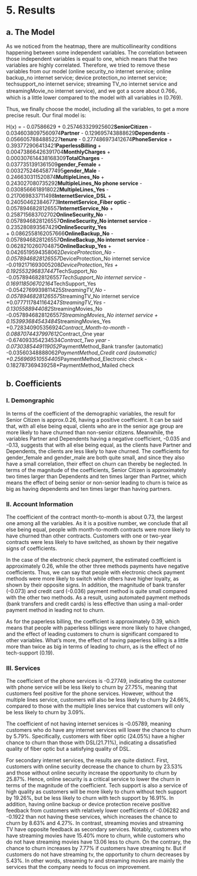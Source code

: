 # 5. Results
## a. The Model
As we noticed from the heatmap, there are multicollinearity conditions happening between some independent variables. The correlation between those independent variables is equal to one, which means that the two variables are highly correlated. Therefore, we tried to remove these variables from our model (online security_no internet service; online backup_no internet service; device protection_no internet service; techsupport_no internet service; streaming TV_no internet service and streamingMovie_no internet service), and we got a score about 0.766，which is a little lower compared to the model with all variables in (0.769).

Thus, we finally choose the model, including all the variables, to get a more precise result. Our final model is:

H(x) = - 0.07586629 + 0.257463329925602**SeniorCitizen** - 0.0346038097560974**Partner** - 0.129695743888629**Dependents** 
       - 0.0566057884885227**tenure** - 0.277486973412674**PhoneService** + 0.393772906413421**PaperlessBilling**
       + 0.00473866426391704**MonthlyCharges** + 0.000307614438168309**TotalCharges** - 0.0377351391361509**gender_Female** 
       + 0.00327524645877495**gender_Male** - 0.246630311520874**MultipleLines_No** 
       + 0.243027080735292**MultipleLines_No phone service** - 0.0308566618918022**MultipleLines_Yes** 
       - 0.217069833711498**InternetService_DSL** + 0.240504623846773**InternetService_Fiber optic** 
       - 0.0578946828126557**InternetService_No** + 0.258715683702702**OnlineSecurity_No** 
       - 0.0578946828126557**OnlineSecurity_No internet service** - 0.235280893567429**OnlineSecurity_Yes**  
       + 0.0862558162057666**OnlineBackup_No** - 0.0578946828126557**OnlineBackup_No internet service** 
       - 0.0628210260704875**OnlineBackup_Yes** + 0.0426519594358062*DeviceProtection_No - 0.0578946828126557*DeviceProtection_No internet service
-0.0192171693005208*DeviceProtection_Yes + 0.192553296837447*TechSupport_No
-0.0578946828126557*TechSupport_No internet service - 0.169118506702164*TechSupport_Yes
-0.0542769939811425*StreamingTV_No - 0.0578946828126557*StreamingTV_No internet service
+0.0777117841164247*StreamingTV_Yes - 0.1305588944082*StreamingMovies_No
-0.0578946828126557*StreamingMovies_No internet service + 0.153993684543484*StreamingMovies_Yes
+0.728340905356924*Contract_Month-to-month - 0.0887074437997612*Contract_One year
-0.674093354234534*Contract_Two year - 0.0730385449119052*PaymentMethod_Bank transfer (automatic)
-0.03560348888062*PaymentMethod_Credit card (automatic) +0.256969510554405*PaymentMethod_Electronic check - 0.182787369439258*PaymentMethod_Mailed check

## b. Coefficients
### I. Demongraphic 
In terms of the coefficient of the demographic variables, the result for Senior Citizen is approx.0.26, having a positive coefficient. It can be said that, with all else being equal, clients who are in the senior age group are more likely to have churned than non-senior citizens. Meanwhile, the variables Partner and Dependents having a negative coefficient, -0.035 and -0.13, suggests that with all else being equal, as the clients have Partner and Dependents, the clients are less likely to have churned. The coefficients for gender_female and gender_male are both quite small, and since they also have a small correlation, their effect on churn can thereby be neglected. In terms of the magnitude of the coefficients, Senior Citizen is approximately two times larger than Dependents and ten times larger than Partner, which means the effect of being senior or non-senior leading to churn is twice as big as having dependents and ten times larger than having partners.

### II. Account Information 
The coefficient of the contract month-to-month is about 0.73, the largest one among all the variables. As it is a positive number, we conclude that all else being equal, people with month-to-month contracts were more likely to have churned than other contracts.  Customers with one or two-year contracts were less likely to have switched, as shown by their negative signs of coefficients.

In the case of the electronic check payment, the estimated coefficient is approximately 0.26, while the other three methods payments have negative coefficients. Thus, we can say that people with electronic check payment methods were more likely to switch while others have higher loyalty, as shown by their opposite signs. In addition, the magnitude of bank transfer (-0.073) and credit card (-0.036) payment method is quite small compared with the other two methods. As a result, using automated payment methods (bank transfers and credit cards) is less effective than using a mail-order payment method in leading not to churn.

As for the paperless billing, the coefficient is approximately 0.39, which means that people with paperless billings were more likely to have changed, and the effect of leading customers to churn is significant compared to other variables. What’s more, the effect of having paperless billing is a little more than twice as big in terms of leading to churn, as is the effect of no tech-support (0.19). 

### III. Services
The coefficient of the phone services is -0.27749, indicating the customer with phone service will be less likely to churn by 27.75%, meaning that customers feel positive for the phone services.  However, without the multiple lines service, customers will also be less likely to churn by 24.66%, compared to those with the multiple lines service that customers will only be less likely to churn by 3.09%.

The coefficient of not having internet services is -0.05789, meaning customers who do have any internet services will lower the chance to churn by 5.79%. Specifically, customers with fiber optic (24.05%) have a higher chance to churn than those with DSL(21.71%), indicating a dissatisfied quality of fiber optic but a satisfying quality of DSL.

For secondary internet services, the results are quite distinct. First, customers with online security decrease the chance to churn by 23.53% and those without online security increase the opportunity to churn by 25.87%. Hence, online security is a critical service to lower the churn in terms of the magnitude of the coefficient. Tech support is also a service of high quality as customers will be more likely to churn without tech support by 19.26%, but be less likely to churn with tech support by 16.91%. In addition,  having online backup or device protection receive positive feedback from customers with relatively lower coefficients of  -0.06282 and -0.1922 than not having these services, which increases the chance to churn by 8.63% and 4.27%. In contrast, streaming movies and streaming TV have opposite feedback as secondary services. Notably, customers who have streaming movies have 15.40% more to churn, while customers who do not have streaming movies have 13.06 less to churn. On the contrary, the chance to churn increases by 7.77% if customers have streaming tv. But if customers do not have streaming tv, the opportunity to churn decreases by 5.43%. In other words, streaming tv and streaming movies are mainly the services that the company needs to focus on improvement.

